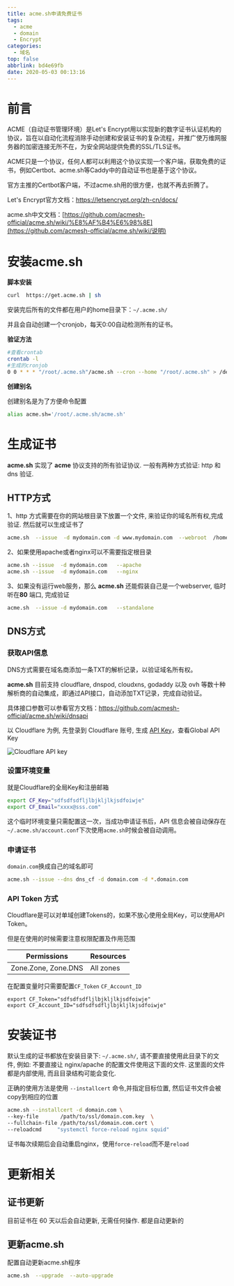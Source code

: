 ```yaml
---
title: acme.sh申请免费证书
tags:
  - acme
  - domain
  - Encrypt
categories:
  - 域名
top: false
abbrlink: bd4e69fb
date: 2020-05-03 00:13:16
---
```



#  前言

ACME（自动证书管理环境）是Let's Encrypt用以实现新的数字证书认证机构的协议，旨在以自动化流程消除手动创建和安装证书的复杂流程，并推广使万维网服务器的加密连接无所不在，为安全网站提供免费的SSL/TLS证书。

ACME只是一个协议，任何人都可以利用这个协议实现一个客户端，获取免费的证书，例如Certbot、acme.sh等Caddy中的自动证书也是基于这个协议。

官方主推的Certbot客户端，不过acme.sh用的很方便，也就不再去折腾了。

Let's Encrypt官方文档：https://letsencrypt.org/zh-cn/docs/

acme.sh中文文档：[https://github.com/acmesh-official/acme.sh/wiki/%E8%AF%B4%E6%98%8E](https://github.com/acmesh-official/acme.sh/wiki/说明)

<!--more-->

# 安装acme.sh

**脚本安装**

```bash
curl  https://get.acme.sh | sh
```

安装完后所有的文件都在用户的home目录下：`~/.acme.sh/`

并且会自动创建一个cronjob，每天0:00自动检测所有的证书。

**验证方法**

```bash
#查看crontab
crontab -l
#生成的cronjob
0 0 * * * "/root/.acme.sh"/acme.sh --cron --home "/root/.acme.sh" > /dev/null
```

**创建别名**

创建别名是为了方便命令配置

```bash
alias acme.sh='/root/.acme.sh/acme.sh'
```

# 生成证书

**acme.sh** 实现了 **acme** 协议支持的所有验证协议. 一般有两种方式验证: http 和 dns 验证.

## HTTP方式

1、http 方式需要在你的网站根目录下放置一个文件, 来验证你的域名所有权,完成验证. 然后就可以生成证书了

```bash
acme.sh  --issue  -d mydomain.com -d www.mydomain.com  --webroot  /home/wwwroot/mydomain.com/
```

2、如果使用apache或者nginx可以不需要指定根目录

```bash
acme.sh --issue  -d mydomain.com   --apache
acme.sh --issue  -d mydomain.com   --nginx
```

3、如果没有运行web服务，那么 **acme.sh** 还能假装自己是一个webserver, 临时听在**80** 端口, 完成验证

```bash
acme.sh  --issue -d mydomain.com   --standalone
```

## DNS方式

### 获取API信息

DNS方式需要在域名商添加一条TXT的解析记录，以验证域名所有权。

**acme.sh** 目前支持 cloudflare, dnspod, cloudxns, godaddy 以及 ovh 等数十种解析商的自动集成，即通过API接口，自动添加TXT记录，完成自动验证。

具体接口参数可以参看官方文档：https://github.com/acmesh-official/acme.sh/wiki/dnsapi

以 Cloudflare 为例, 先登录到 Cloudflare  账号, 生成 [API Key](https://dash.cloudflare.com/profile/api-tokens)，查看Global API Key

![Cloudflare API key](https://pic.cc2048.top:8443/i/2020/05/02/12wd6zz.png)

### 设置环境变量

就是Cloudflare的全局Key和注册邮箱

```bash
export CF_Key="sdfsdfsdfljlbjkljlkjsdfoiwje"
export CF_Email="xxxx@sss.com"
```

这个临时环境变量只需配置这一次，当成功申请证书后，API 信息会被自动保存在`~/.acme.sh/account.conf`下次使用`acme.sh`时候会被自动调用。

### 申请证书

`domain.com`换成自己的域名即可

```bash
acme.sh --issue --dns dns_cf -d domain.com -d *.domain.com
```

### API Token 方式

Cloudflare是可以对单域创建Tokens的，如果不放心使用全局Key，可以使用API Token。

但是在使用的时候需要注意权限配置及作用范围

| Permissions         | Resources |
| ------------------- | --------- |
| Zone.Zone, Zone.DNS | All zones |

在配置变量时只需要配置`CF_Token` `CF_Account_ID`

```
export CF_Token="sdfsdfsdfljlbjkljlkjsdfoiwje"
export CF_Account_ID="sdfsdfsdfljlbjkljlkjsdfoiwje"
```

# 安装证书

默认生成的证书都放在安装目录下: `~/.acme.sh/`, 请不要直接使用此目录下的文件, 例如: 不要直接让 nginx/apache 的配置文件使用这下面的文件. 这里面的文件都是内部使用, 而且目录结构可能会变化.

正确的使用方法是使用 `--installcert` 命令,并指定目标位置, 然后证书文件会被copy到相应的位置

```bash
acme.sh --installcert -d domain.com \
--key-file       /path/to/ssl/domain.com.key  \
--fullchain-file /path/to/ssl/domain.com.cert \
--reloadcmd     "systemctl force-reload nginx squid"
```

证书每次续期后会自动重启nginx，使用`force-reload`而不是`reload`

# 更新相关

## 证书更新

目前证书在 60 天以后会自动更新, 无需任何操作. 都是自动更新的

## 更新acme.sh

配置自动更新acme.sh程序

```bash
acme.sh  --upgrade  --auto-upgrade
```

